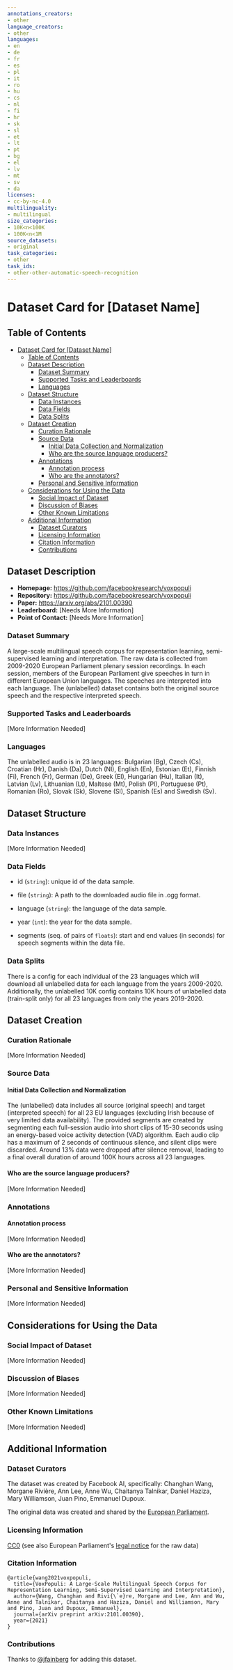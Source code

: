 ```yaml
---
annotations_creators:
- other
language_creators:
- other
languages:
- en
- de
- fr
- es
- pl
- it
- ro
- hu
- cs
- nl
- fi
- hr
- sk
- sl
- et
- lt
- pt
- bg
- el
- lv
- mt
- sv
- da
licenses:
- cc-by-nc-4.0
multilinguality:
- multilingual
size_categories:
- 10K<n<100K
- 100K<n<1M
source_datasets:
- original
task_categories:
- other
task_ids:
- other-other-automatic-speech-recognition
---
```


# Dataset Card for [Dataset Name]

## Table of Contents
- [Dataset Card for [Dataset Name]](#dataset-card-for-dataset-name)
  - [Table of Contents](#table-of-contents)
  - [Dataset Description](#dataset-description)
    - [Dataset Summary](#dataset-summary)
    - [Supported Tasks and Leaderboards](#supported-tasks-and-leaderboards)
    - [Languages](#languages)
  - [Dataset Structure](#dataset-structure)
    - [Data Instances](#data-instances)
    - [Data Fields](#data-fields)
    - [Data Splits](#data-splits)
  - [Dataset Creation](#dataset-creation)
    - [Curation Rationale](#curation-rationale)
    - [Source Data](#source-data)
      - [Initial Data Collection and Normalization](#initial-data-collection-and-normalization)
      - [Who are the source language producers?](#who-are-the-source-language-producers)
    - [Annotations](#annotations)
      - [Annotation process](#annotation-process)
      - [Who are the annotators?](#who-are-the-annotators)
    - [Personal and Sensitive Information](#personal-and-sensitive-information)
  - [Considerations for Using the Data](#considerations-for-using-the-data)
    - [Social Impact of Dataset](#social-impact-of-dataset)
    - [Discussion of Biases](#discussion-of-biases)
    - [Other Known Limitations](#other-known-limitations)
  - [Additional Information](#additional-information)
    - [Dataset Curators](#dataset-curators)
    - [Licensing Information](#licensing-information)
    - [Citation Information](#citation-information)
    - [Contributions](#contributions)

## Dataset Description

- **Homepage:** https://github.com/facebookresearch/voxpopuli
- **Repository:** https://github.com/facebookresearch/voxpopuli
- **Paper:** https://arxiv.org/abs/2101.00390
- **Leaderboard:** [Needs More Information]
- **Point of Contact:** [Needs More Information]

### Dataset Summary

A large-scale multilingual speech corpus for representation learning, semi-supervised learning and interpretation. The raw data is collected from 2009-2020 European Parliament plenary session recordings. In each session, members of the European Parliament give speeches in turn in different European Union languages. The speeches are interpreted into each language. The (unlabelled) dataset contains both the original source speech and the respective interpreted speech.

### Supported Tasks and Leaderboards

[More Information Needed]

### Languages

The unlabelled audio is in 23 languages: Bulgarian (Bg), Czech (Cs), Croatian (Hr), Danish (Da), Dutch (Nl), English (En), Estonian (Et), Finnish (Fi), French (Fr), German (De), Greek (El), Hungarian (Hu), Italian (It), Latvian (Lv), Lithuanian (Lt), Maltese (Mt), Polish (Pl), Portuguese (Pt), Romanian (Ro), Slovak (Sk), Slovene (Sl), Spanish (Es) and Swedish (Sv).

## Dataset Structure

### Data Instances

[More Information Needed]

### Data Fields

- id (`string`): unique id of the data sample.

- file (`string`): A path to the downloaded audio file in .ogg format.

- language (`string`): the language of the data sample.

- year (`int`): the year for the data sample.

- segments (seq. of pairs of `floats`): start and end values (in seconds) for speech segments within the data file.

### Data Splits

There is a config for each individual of the 23 languages which will download all unlabelled data for each language from the years 2009-2020.  Additionally, the unlabelled 10K config contains 10K hours of unlabelled data (train-split only) for all 23 languages from only the years 2019-2020.

## Dataset Creation

### Curation Rationale

[More Information Needed]

### Source Data

#### Initial Data Collection and Normalization

The (unlabelled) data includes all source (original speech) and target (interpreted speech) for all 23 EU languages (excluding Irish because of very limited data availability). The provided segments are created by segmenting each full-session audio into short clips of 15-30 seconds using an energy-based voice activity detection (VAD) algorithm. Each audio clip has a maximum of 2 seconds of continuous silence, and silent clips were discarded. Around 13% data were dropped after silence removal, leading to a final overall duration of around 100K hours across all 23 languages.

#### Who are the source language producers?

[More Information Needed]

### Annotations

#### Annotation process

[More Information Needed]

#### Who are the annotators?

[More Information Needed]

### Personal and Sensitive Information

[More Information Needed]

## Considerations for Using the Data

### Social Impact of Dataset

[More Information Needed]

### Discussion of Biases

[More Information Needed]

### Other Known Limitations

[More Information Needed]

## Additional Information

### Dataset Curators

The dataset was created by Facebook AI, specifically: Changhan Wang, Morgane Rivière, Ann Lee, Anne Wu, Chaitanya Talnikar, Daniel Haziza, Mary Williamson, Juan Pino, Emmanuel Dupoux.

The original data was created and shared by the [European Parliament](https://multimedia.europarl.europa.eu/en/home).

### Licensing Information

[CC0](https://creativecommons.org/share-your-work/public-domain/cc0/) (see also European Parliament's [legal notice](https://www.europarl.europa.eu/legal-notice/en/) for the raw data)

### Citation Information
```
@article{wang2021voxpopuli,
  title={VoxPopuli: A Large-Scale Multilingual Speech Corpus for Representation Learning, Semi-Supervised Learning and Interpretation},
  author={Wang, Changhan and Rivi{\`e}re, Morgane and Lee, Ann and Wu, Anne and Talnikar, Chaitanya and Haziza, Daniel and Williamson, Mary and Pino, Juan and Dupoux, Emmanuel},
  journal={arXiv preprint arXiv:2101.00390},
  year={2021}
}
```

### Contributions

Thanks to [@jfainberg](https://github.com/jfainberg) for adding this dataset.
